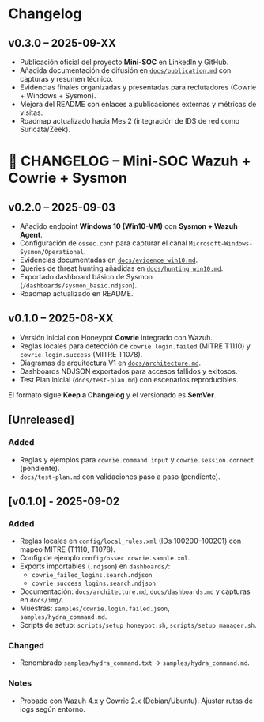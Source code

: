 # Changelog

## v0.3.0 – 2025-09-XX
- Publicación oficial del proyecto **Mini-SOC** en LinkedIn y GitHub.
- Añadida documentación de difusión en [`docs/publication.md`](./docs/publication.md) con capturas y resumen técnico.
- Evidencias finales organizadas y presentadas para reclutadores (Cowrie + Windows + Sysmon).
- Mejora del README con enlaces a publicaciones externas y métricas de visitas.
- Roadmap actualizado hacia Mes 2 (integración de IDS de red como Suricata/Zeek).


# 📜 CHANGELOG – Mini-SOC Wazuh + Cowrie + Sysmon

## v0.2.0 – 2025-09-03
- Añadido endpoint **Windows 10 (Win10-VM)** con **Sysmon + Wazuh Agent**.
- Configuración de `ossec.conf` para capturar el canal `Microsoft-Windows-Sysmon/Operational`.
- Evidencias documentadas en [`docs/evidence_win10.md`](./docs/evidence_win10.md).
- Queries de threat hunting añadidas en [`docs/hunting_win10.md`](./docs/hunting_win10.md).
- Exportado dashboard básico de Sysmon (`/dashboards/sysmon_basic.ndjson`).
- Roadmap actualizado en README.

## v0.1.0 – 2025-08-XX
- Versión inicial con Honeypot **Cowrie** integrado con Wazuh.
- Reglas locales para detección de `cowrie.login.failed` (MITRE T1110) y `cowrie.login.success` (MITRE T1078).
- Diagramas de arquitectura V1 en [`docs/architecture.md`](./docs/architecture.md).
- Dashboards NDJSON exportados para accesos fallidos y exitosos.
- Test Plan inicial (`docs/test-plan.md`) con escenarios reproducibles.


El formato sigue **Keep a Changelog** y el versionado es **SemVer**.

## [Unreleased]
### Added
- Reglas y ejemplos para `cowrie.command.input` y `cowrie.session.connect` (pendiente).
- `docs/test-plan.md` con validaciones paso a paso (pendiente).

## [v0.1.0] - 2025-09-02
### Added
- Reglas locales en `config/local_rules.xml` (IDs 100200–100201) con mapeo MITRE (T1110, T1078).
- Config de ejemplo `config/ossec.cowrie.sample.xml`.
- Exports importables (`.ndjson`) en `dashboards/`:
  - `cowrie_failed_logins.search.ndjson`
  - `cowrie_success_logins.search.ndjson`
- Documentación: `docs/architecture.md`, `docs/dashboards.md` y capturas en `docs/img/`.
- Muestras: `samples/cowrie.login.failed.json`, `samples/hydra_command.md`.
- Scripts de setup: `scripts/setup_honeypot.sh`, `scripts/setup_manager.sh`.

### Changed
- Renombrado `samples/hydra_command.txt` → `samples/hydra_command.md`.

### Notes
- Probado con Wazuh 4.x y Cowrie 2.x (Debian/Ubuntu). Ajustar rutas de logs según entorno.
